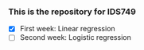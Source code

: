 ### This is the repository for IDS749
- [x] First week: Linear regression
- [ ] Second week: Logistic regression
